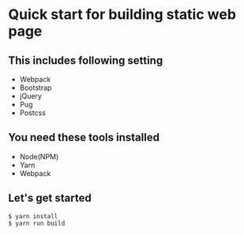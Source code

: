 Quick start for building static web page
==========

This includes following setting
-----

- Webpack
- Bootstrap
- jQuery
- Pug
- Postcss


You need these tools installed
-----

- Node(NPM)
- Yarn
- Webpack


Let's get started
-----

```
$ yarn install
$ yarn run build
```
